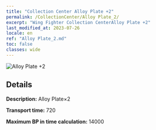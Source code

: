 ```yaml
---
title: "Collection Center Alloy Plate +2"
permalink: /CollectionCenter/Alloy Plate_2/
excerpt: "Wing Fighter Collection CenterAlloy Plate +2"
last_modified_at: 2023-07-26
locale: en
ref: "Alloy Plate_2.md"
toc: false
classes: wide
---
```



![Alloy Plate +2](/images/cc/CC_Alloy_Plate_2.png)

## Details

  **Description:** Alloy Plate×2

  **Transport time:** 720

  **Maximum BP in time calculation:** 14000

